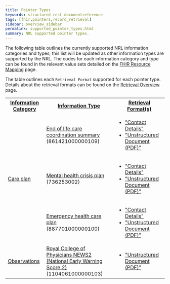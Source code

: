 ```yaml
---
title: Pointer Types
keywords: structured rest documentreference
tags: [fhir,pointers,record_retrieval]
sidebar: overview_sidebar
permalink: supported_pointer_types.html
summary: NRL supported pointer types.
---
```


The following table outlines the currently supported NRL information categories and types; this list will be updated as other information types are supported by the NRL. The codes for each information category and type can be found in the relevant value sets detailed on the [FHIR Resource Mapping](pointer_fhir_resource.html) page.

The table outlines each `Retrieval Format` supported for each pointer type. Details about the retrieval formats can be found on the [Retrieval Overview](retrieval_overview.html) page.

<table style="width:100%;">
    <tr>
        <th><a href="pointer_fhir_resource.html#information-category">Information Category</a></th>
        <th><a href="pointer_fhir_resource.html#information-type">Information Type</a></th>
        <th><a href="pointer_fhir_resource.html#retrieval-format">Retrieval Format(s)</a></th>
	</tr>
    <tr>
        <td rowspan="3">
			<a href="https://fhir.nhs.uk/STU3/ValueSet/NRL-RecordClass-1">Care plan</a>
		</td>
        <td>
			<a href="https://fhir.nhs.uk/STU3/ValueSet/NRL-RecordType-1">End of life care coordination summary</a>
			<br/>(861421000000109)</td>
        <td>
            <ul>
                <li>
                    <a href="retrieval_contact_details.html">"Contact Details"</a>
                </li>
                <li>
                    <a href="retrieval_unstructured_document.html">"Unstructured Document (PDF)"</a>
                </li>
            </ul>
        </td>
    </tr>
    <tr>
        <td>
			<a href="https://fhir.nhs.uk/STU3/ValueSet/NRL-RecordType-1">Mental health crisis plan</a>
			<br/>(736253002)
		</td>
        <td>
            <ul>
                <li>
                    <a href="retrieval_contact_details.html">"Contact Details"</a>
                </li>
                <li>
                    <a href="retrieval_unstructured_document.html">"Unstructured Document (PDF)"</a>
                </li>
            </ul>
        </td>
    </tr>
    <tr>
        <td>
			<a href="https://fhir.nhs.uk/STU3/ValueSet/NRL-RecordType-1">Emergency health care plan</a>
			<br/>(887701000000100)
		</td>
        <td>
            <ul>
                <li>
                    <a href="retrieval_contact_details.html">"Contact Details"</a>
                </li>
                <li>
                    <a href="retrieval_unstructured_document.html">"Unstructured Document (PDF)"</a>
                </li>
            </ul>
        </td>
    </tr>
    <tr>
        <td rowspan="1">
			<a href="https://fhir.nhs.uk/STU3/ValueSet/NRL-RecordClass-1">Observations</a>
		</td>
        <td>
			<a href="https://fhir.nhs.uk/STU3/ValueSet/NRL-RecordType-1">Royal College of Physicians NEWS2 (National Early Warning Score 2)</a>
			<br/>(1104061000000103)
		</td>
        <td>
            <ul>
				<li>
                    <a href="retrieval_unstructured_document.html">"Unstructured Document (PDF)"</a>
                </li>
            </ul>
        </td>
    </tr>
</table>
